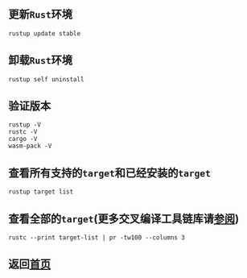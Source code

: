 ## 更新`Rust`环境
    rustup update stable

## 卸载`Rust`环境
    rustup self uninstall

## 验证版本
    rustup -V
    rustc -V
    cargo -V
    wasm-pack -V

## 查看所有支持的`target`和已经安装的`target`
    rustup target list

## 查看全部的`target`(更多交叉编译工具链库请[参阅](https://doc.rust-lang.org/nightly/rustc/platform-support.html))
    rustc --print target-list | pr -tw100 --columns 3

## 返回[首页](https://github.com/zjwztttt/CompleteTutorial/blob/main/Rust%E5%AE%89%E8%A3%85%E4%B8%8E%E4%BD%BF%E7%94%A8.md)
